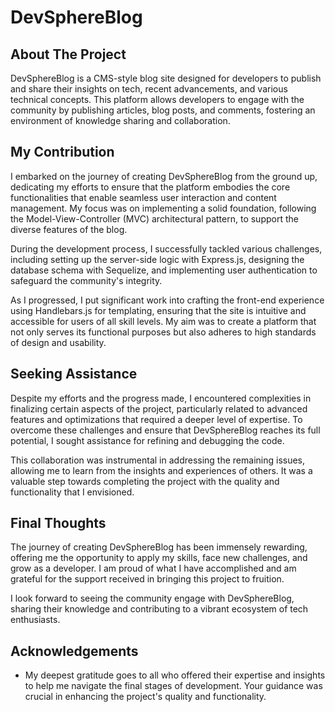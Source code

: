 # DevSphereBlog

## About The Project

DevSphereBlog is a CMS-style blog site designed for developers to publish and share their insights on tech, recent advancements, and various technical concepts. This platform allows developers to engage with the community by publishing articles, blog posts, and comments, fostering an environment of knowledge sharing and collaboration.

## My Contribution

I embarked on the journey of creating DevSphereBlog from the ground up, dedicating my efforts to ensure that the platform embodies the core functionalities that enable seamless user interaction and content management. My focus was on implementing a solid foundation, following the Model-View-Controller (MVC) architectural pattern, to support the diverse features of the blog.

During the development process, I successfully tackled various challenges, including setting up the server-side logic with Express.js, designing the database schema with Sequelize, and implementing user authentication to safeguard the community's integrity.

As I progressed, I put significant work into crafting the front-end experience using Handlebars.js for templating, ensuring that the site is intuitive and accessible for users of all skill levels. My aim was to create a platform that not only serves its functional purposes but also adheres to high standards of design and usability.

## Seeking Assistance

Despite my efforts and the progress made, I encountered complexities in finalizing certain aspects of the project, particularly related to advanced features and optimizations that required a deeper level of expertise. To overcome these challenges and ensure that DevSphereBlog reaches its full potential, I sought assistance for refining and debugging the code.

This collaboration was instrumental in addressing the remaining issues, allowing me to learn from the insights and experiences of others. It was a valuable step towards completing the project with the quality and functionality that I envisioned.

## Final Thoughts

The journey of creating DevSphereBlog has been immensely rewarding, offering me the opportunity to apply my skills, face new challenges, and grow as a developer. I am proud of what I have accomplished and am grateful for the support received in bringing this project to fruition.

I look forward to seeing the community engage with DevSphereBlog, sharing their knowledge and contributing to a vibrant ecosystem of tech enthusiasts.

## Acknowledgements

- My deepest gratitude goes to all who offered their expertise and insights to help me navigate the final stages of development. Your guidance was crucial in enhancing the project's quality and functionality.
